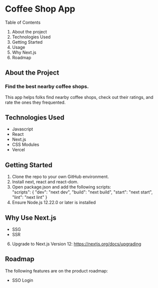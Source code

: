 # Coffee Shop App

Table of Contents

1. About the project
2. Technologies Used
3. Getting Started
4. Usage
5. Why Next.js
6. Roadmap

## About the Project

### Find the best nearby coffee shops.

This app helps folks find nearby coffee shops, check out their ratings, and rate the ones they frequented.

## Technologies Used

- Javascript
- React
- Next.js
- CSS Modules
- Vercel

## Getting Started

1. Clone the repo to your own GitHub environment.
2. Install next, react and react-dom.
3. Open package.json and add the following scripts:  
	"scripts": {
  	  "dev": "next dev",
  	  "build": "next build",
      "start": "next start",
      "lint": "next lint"
	}
4. Ensure Node.js 12.22.0 or later is installed

## Why Use Next.js

- SSG
- SSR

6. Upgrade to Next.js Version 12:  https://nextjs.org/docs/upgrading

## Roadmap

The following features are on the product roadmap:

- SSO Login
